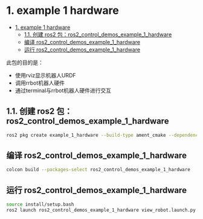 # 1. example 1 hardware

- [1. example 1 hardware](#1-example-1-hardware)
  - [1.1. 创建 ros2 包：ros2\_control\_demos\_example\_1\_hardware](#11-创建-ros2-包ros2_control_demos_example_1_hardware)
  - [编译 ros2\_control\_demos\_example\_1\_hardware](#编译-ros2_control_demos_example_1_hardware)
  - [运行 ros2\_control\_demos\_example\_1\_hardware](#运行-ros2_control_demos_example_1_hardware)

此包的目的是：

- 使用rviz显示机器人URDF
- 调用rrbot机器人硬件
- 通过terminal与rrbot机器人硬件进行交互

## 1.1. 创建 ros2 包：ros2_control_demos_example_1_hardware

```bash
ros2 pkg create example_1_hardware --build-type ament_cmake --dependencies rclcpp
```

## 编译 ros2_control_demos_example_1_hardware

```bash
colcon build --packages-select ros2_control_demos_example_1_hardware
```

## 运行 ros2_control_demos_example_1_hardware

```bash
source install/setup.bash
ros2 launch ros2_control_demos_example_1_hardware view_robot.launch.py
```
